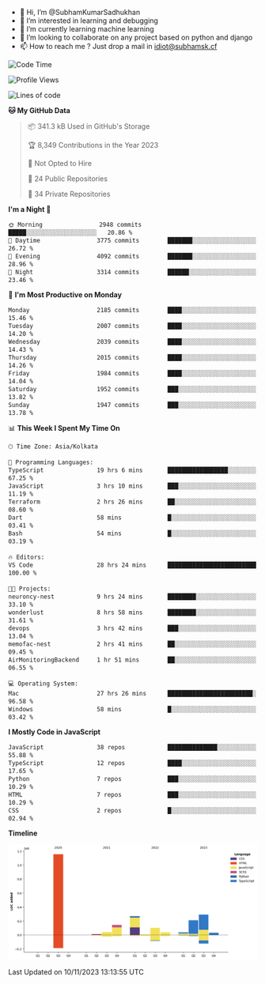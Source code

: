 - 👋 Hi, I’m @SubhamKumarSadhukhan
- 👀 I’m interested in learning and debugging
- 🌱 I’m currently learning machine learning
- 💞️ I’m looking to collaborate on any project based on python and django
- 📫 How to reach me ?
      Just drop a mail in idiot@subhamsk.cf

<!---
SubhamKumarSadhukhan/SubhamKumarSadhukhan is a ✨ special ✨ repository because its `README.md` (this file) appears on your GitHub profile.
You can click the Preview link to take a look at your changes.
--->


<!--START_SECTION:waka-->
![Code Time](http://img.shields.io/badge/Code%20Time-1%2C654%20hrs%203%20mins-blue)

![Profile Views](http://img.shields.io/badge/Profile%20Views-1-blue)

![Lines of code](https://img.shields.io/badge/From%20Hello%20World%20I%27ve%20Written-2.3%20million%20lines%20of%20code-blue)

**🐱 My GitHub Data** 

> 📦 341.3 kB Used in GitHub's Storage 
 > 
> 🏆 8,349 Contributions in the Year 2023
 > 
> 🚫 Not Opted to Hire
 > 
> 📜 24 Public Repositories 
 > 
> 🔑 34 Private Repositories 
 > 
**I'm a Night 🦉** 

```text
🌞 Morning                2948 commits        █████░░░░░░░░░░░░░░░░░░░░   20.86 % 
🌆 Daytime                3775 commits        ███████░░░░░░░░░░░░░░░░░░   26.72 % 
🌃 Evening                4092 commits        ███████░░░░░░░░░░░░░░░░░░   28.96 % 
🌙 Night                  3314 commits        ██████░░░░░░░░░░░░░░░░░░░   23.46 % 
```
📅 **I'm Most Productive on Monday** 

```text
Monday                   2185 commits        ████░░░░░░░░░░░░░░░░░░░░░   15.46 % 
Tuesday                  2007 commits        ████░░░░░░░░░░░░░░░░░░░░░   14.20 % 
Wednesday                2039 commits        ████░░░░░░░░░░░░░░░░░░░░░   14.43 % 
Thursday                 2015 commits        ████░░░░░░░░░░░░░░░░░░░░░   14.26 % 
Friday                   1984 commits        ████░░░░░░░░░░░░░░░░░░░░░   14.04 % 
Saturday                 1952 commits        ███░░░░░░░░░░░░░░░░░░░░░░   13.82 % 
Sunday                   1947 commits        ███░░░░░░░░░░░░░░░░░░░░░░   13.78 % 
```


📊 **This Week I Spent My Time On** 

```text
🕑︎ Time Zone: Asia/Kolkata

💬 Programming Languages: 
TypeScript               19 hrs 6 mins       █████████████████░░░░░░░░   67.25 % 
JavaScript               3 hrs 10 mins       ███░░░░░░░░░░░░░░░░░░░░░░   11.19 % 
Terraform                2 hrs 26 mins       ██░░░░░░░░░░░░░░░░░░░░░░░   08.60 % 
Dart                     58 mins             █░░░░░░░░░░░░░░░░░░░░░░░░   03.41 % 
Bash                     54 mins             █░░░░░░░░░░░░░░░░░░░░░░░░   03.19 % 

🔥 Editors: 
VS Code                  28 hrs 24 mins      █████████████████████████   100.00 % 

🐱‍💻 Projects: 
neuroncy-nest            9 hrs 24 mins       ████████░░░░░░░░░░░░░░░░░   33.10 % 
wonderlust               8 hrs 58 mins       ████████░░░░░░░░░░░░░░░░░   31.61 % 
devops                   3 hrs 42 mins       ███░░░░░░░░░░░░░░░░░░░░░░   13.04 % 
memofac-nest             2 hrs 41 mins       ██░░░░░░░░░░░░░░░░░░░░░░░   09.45 % 
AirMonitoringBackend     1 hr 51 mins        ██░░░░░░░░░░░░░░░░░░░░░░░   06.55 % 

💻 Operating System: 
Mac                      27 hrs 26 mins      ████████████████████████░   96.58 % 
Windows                  58 mins             █░░░░░░░░░░░░░░░░░░░░░░░░   03.42 % 
```

**I Mostly Code in JavaScript** 

```text
JavaScript               38 repos            ██████████████░░░░░░░░░░░   55.88 % 
TypeScript               12 repos            ████░░░░░░░░░░░░░░░░░░░░░   17.65 % 
Python                   7 repos             ███░░░░░░░░░░░░░░░░░░░░░░   10.29 % 
HTML                     7 repos             ███░░░░░░░░░░░░░░░░░░░░░░   10.29 % 
CSS                      2 repos             █░░░░░░░░░░░░░░░░░░░░░░░░   02.94 % 
```



**Timeline**

![Lines of Code chart](https://raw.githubusercontent.com/SubhamKumarSadhukhan/SubhamKumarSadhukhan/main/assets/bar_graph.png)


 Last Updated on 10/11/2023 13:13:55 UTC
<!--END_SECTION:waka-->
